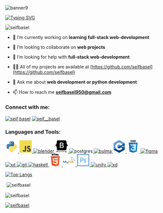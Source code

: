 ![banner9](https://github.com/seifbasel/seifbasel/assets/83348134/128c6ed7-9e7f-4ce7-84d7-42ee7504c539)

[![Typing SVG](https://readme-typing-svg.demolab.com?font=Fira+Code&size=49&duration=1500&pause=50&color=4D6BF7&background=FFFFFFF&center=true&vCenter=true&multiline=true&width=800&height=200&lines=I+am+Seif+Basel;a+computer+science+student;and+full-stack+web+developer)](https://git.io/typing-svg)

<p align="left"> <img src="https://komarev.com/ghpvc/?username=seifbasel&label=Profile%20views&color=0e75b6&style=flat" alt="seifbasel" /> </p>

- 🔭 I’m currently working on **learning full-stack web-development**

- 👯 I’m looking to collaborate on **web projects**

- 🤝 I’m looking for help with **full-stack web-development**

- 👨‍💻 All of my projects are available at [https://github.com/seifbasel](https://github.com/seifbasel)

- 💬 Ask me about **web development or python development**

- 📫 How to reach me **seifbasel950@gmail.com**

<h3 align="left">Connect with me:</h3>
<p align="left">
<a href="https://www.linkedin.com/in/seif-basel-1a09191b9" target="blank"><img align="center" src="https://raw.githubusercontent.com/rahuldkjain/github-profile-readme-generator/master/src/images/icons/Social/linked-in-alt.svg" alt="seif basel" height="30" width="40" /></a>
<a href="https://instagram.com/seif__basel" target="blank"><img align="center" src="https://raw.githubusercontent.com/rahuldkjain/github-profile-readme-generator/master/src/images/icons/Social/instagram.svg" alt="seif__basel" height="30" width="40" /></a>
</p>

<h3 align="left">Languages and Tools:</h3>
<p align="left"> 
  <a href="https://www.python.org" target="_blank" rel="noreferrer"> <img src="https://raw.githubusercontent.com/devicons/devicon/master/icons/python/python-original.svg" alt="python" width="40" height="40"/> </a>
  <a href="https://developer.mozilla.org/en-US/docs/Web/JavaScript" target="_blank" rel="noreferrer"> <img src="https://raw.githubusercontent.com/devicons/devicon/master/icons/javascript/javascript-original.svg" alt="javascript" width="40" height="40"/> </a>
  <a href="https://www.blender.org/" target="_blank" rel="noreferrer"> <img src="https://download.blender.org/branding/community/blender_community_badge_white.svg" alt="blender" width="40" height="40"/> </a>
  <a href="https://getbootstrap.com" target="_blank" rel="noreferrer"> <img src="https://raw.githubusercontent.com/devicons/devicon/master/icons/bootstrap/bootstrap-plain-wordmark.svg" alt="bootstrap" width="40" height="40"/> </a> 
<img  src="https://user-images.githubusercontent.com/62909574/239473585-e69ee805-a0b8-40ff-97e8-3f86dc15a472.svg" alt="postgres" width="40" height="40" style="max-width:100%"></img><a href="https://bulma.io/" target="_blank" rel="noreferrer"> <img src="https://raw.githubusercontent.com/gilbarbara/logos/804dc257b59e144eaca5bc6ffd16949752c6f789/logos/bulma.svg" alt="bulma" width="40" height="40"/> </a> <a href="https://www.w3schools.com/cpp/" target="_blank" rel="noreferrer"> <img src="https://raw.githubusercontent.com/devicons/devicon/master/icons/cplusplus/cplusplus-original.svg" alt="cplusplus" width="40" height="40"/> </a> <a href="https://www.w3schools.com/css/" target="_blank" rel="noreferrer"> <img src="https://raw.githubusercontent.com/devicons/devicon/master/icons/css3/css3-original-wordmark.svg" alt="css3" width="40" height="40"/> </a> <a href="https://www.figma.com/" target="_blank" rel="noreferrer"> <img src="https://www.vectorlogo.zone/logos/figma/figma-icon.svg" alt="figma" width="40" height="40"/> </a><a href="https://www.adobe.com/products/xd.html" target="_blank" rel="noreferrer"> <img src="https://cdn.worldvectorlogo.com/logos/adobe-xd.svg" alt="xd" width="40" height="40"/> </a> <a href="https://git-scm.com/" target="_blank" rel="noreferrer"> <img src="https://www.vectorlogo.zone/logos/git-scm/git-scm-icon.svg" alt="git" width="40" height="40"/> </a> <a href="https://www.haskell.org/" target="_blank" rel="noreferrer"> <img src="https://upload.wikimedia.org/wikipedia/commons/1/1c/Haskell-Logo.svg" alt="haskell" width="40" height="40"/> </a> <a href="https://www.w3.org/html/" target="_blank" rel="noreferrer"> <img src="https://raw.githubusercontent.com/devicons/devicon/master/icons/html5/html5-original-wordmark.svg" alt="html5" width="40" height="40"/> </a>  <a href="https://www.mysql.com/" target="_blank" rel="noreferrer"> <img src="https://raw.githubusercontent.com/devicons/devicon/master/icons/mysql/mysql-original-wordmark.svg" alt="mysql" width="40" height="40"/> </a> <a href="https://www.photoshop.com/en" target="_blank" rel="noreferrer"> <img src="https://raw.githubusercontent.com/devicons/devicon/master/icons/photoshop/photoshop-line.svg" alt="photoshop" width="40" height="40"/> </a>  <a href="https://unity.com/" target="_blank" rel="noreferrer"> <img src="https://www.vectorlogo.zone/logos/unity3d/unity3d-icon.svg" alt="unity" width="40" height="40"/> </a> <a href="https://www.django.com" target="_blank" rel="noreferrer"> <img src="https://github.com/marwin1991/profile-technology-icons/assets/62091613/9bf5650b-e534-4eae-8a26-8379d076f3b4" alt="xd" width="40" height="40"/> </a> </p>

[![Top Langs](https://github-readme-stats.vercel.app/api/top-langs/?username=seifbasel)](https://github.com/seifbasel/github-readme-stats)

<p>&nbsp;<img align="center" src="https://github-readme-stats.vercel.app/api?username=seifbasel&show_icons=true&locale=en" alt="seifbasel" /></p>

<p><img align="center" src="https://github-readme-streak-stats.herokuapp.com/?user=seifbasel&" alt="seifbasel" /></p>

<p align="left"> <a href="https://github.com/ryo-ma/github-profile-trophy"><img src="https://github-profile-trophy.vercel.app/?username=seifbasel" alt="seifbasel" /></a> </p>
